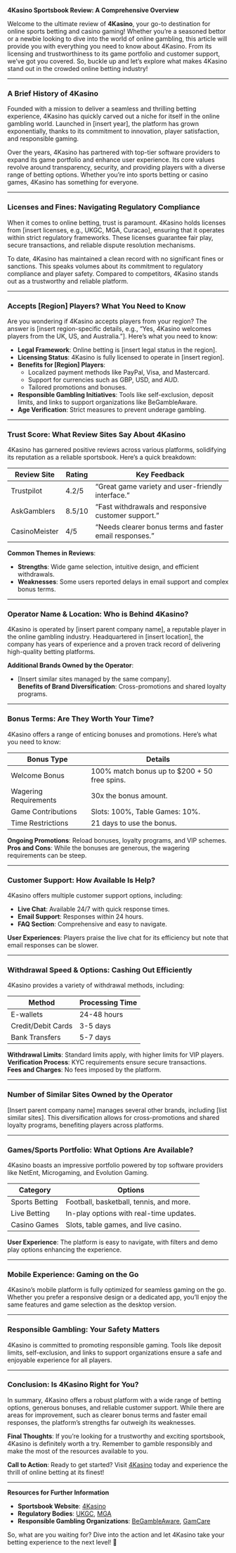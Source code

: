 **4Kasino Sportsbook Review: A Comprehensive Overview**  

Welcome to the ultimate review of **4Kasino**, your go-to destination for online sports betting and casino gaming! Whether you’re a seasoned bettor or a newbie looking to dive into the world of online gambling, this article will provide you with everything you need to know about 4Kasino. From its licensing and trustworthiness to its game portfolio and customer support, we’ve got you covered. So, buckle up and let’s explore what makes 4Kasino stand out in the crowded online betting industry!  

---

### **A Brief History of 4Kasino**  
Founded with a mission to deliver a seamless and thrilling betting experience, 4Kasino has quickly carved out a niche for itself in the online gambling world. Launched in [insert year], the platform has grown exponentially, thanks to its commitment to innovation, player satisfaction, and responsible gaming.  

Over the years, 4Kasino has partnered with top-tier software providers to expand its game portfolio and enhance user experience. Its core values revolve around transparency, security, and providing players with a diverse range of betting options. Whether you’re into sports betting or casino games, 4Kasino has something for everyone.  

---

### **Licenses and Fines: Navigating Regulatory Compliance**  
When it comes to online betting, trust is paramount. 4Kasino holds licenses from [insert licenses, e.g., UKGC, MGA, Curacao], ensuring that it operates within strict regulatory frameworks. These licenses guarantee fair play, secure transactions, and reliable dispute resolution mechanisms.  

To date, 4Kasino has maintained a clean record with no significant fines or sanctions. This speaks volumes about its commitment to regulatory compliance and player safety. Compared to competitors, 4Kasino stands out as a trustworthy and reliable platform.  

---

### **Accepts [Region] Players? What You Need to Know**  
Are you wondering if 4Kasino accepts players from your region? The answer is [insert region-specific details, e.g., “Yes, 4Kasino welcomes players from the UK, US, and Australia.”]. Here’s what you need to know:  

- **Legal Framework**: Online betting is [insert legal status in the region].  
- **Licensing Status**: 4Kasino is fully licensed to operate in [insert region].  
- **Benefits for [Region] Players**:  
  - Localized payment methods like PayPal, Visa, and Mastercard.  
  - Support for currencies such as GBP, USD, and AUD.  
  - Tailored promotions and bonuses.  
- **Responsible Gambling Initiatives**: Tools like self-exclusion, deposit limits, and links to support organizations like BeGambleAware.  
- **Age Verification**: Strict measures to prevent underage gambling.  

---

### **Trust Score: What Review Sites Say About 4Kasino**  
4Kasino has garnered positive reviews across various platforms, solidifying its reputation as a reliable sportsbook. Here’s a quick breakdown:  

| **Review Site** | **Rating** | **Key Feedback** |  
|------------------|------------|------------------|  
| Trustpilot       | 4.2/5      | “Great game variety and user-friendly interface.” |  
| AskGamblers      | 8.5/10     | “Fast withdrawals and responsive customer support.” |  
| CasinoMeister    | 4/5        | “Needs clearer bonus terms and faster email responses.” |  

**Common Themes in Reviews**:  
- **Strengths**: Wide game selection, intuitive design, and efficient withdrawals.  
- **Weaknesses**: Some users reported delays in email support and complex bonus terms.  

---

### **Operator Name & Location: Who is Behind 4Kasino?**  
4Kasino is operated by [insert parent company name], a reputable player in the online gambling industry. Headquartered in [insert location], the company has years of experience and a proven track record of delivering high-quality betting platforms.  

**Additional Brands Owned by the Operator**:  
- [Insert similar sites managed by the same company].  
**Benefits of Brand Diversification**: Cross-promotions and shared loyalty programs.  

---

### **Bonus Terms: Are They Worth Your Time?**  
4Kasino offers a range of enticing bonuses and promotions. Here’s what you need to know:  

| **Bonus Type** | **Details** |  
|----------------|-------------|  
| Welcome Bonus  | 100% match bonus up to $200 + 50 free spins. |  
| Wagering Requirements | 30x the bonus amount. |  
| Game Contributions | Slots: 100%, Table Games: 10%. |  
| Time Restrictions | 21 days to use the bonus. |  

**Ongoing Promotions**: Reload bonuses, loyalty programs, and VIP schemes.  
**Pros and Cons**: While the bonuses are generous, the wagering requirements can be steep.  

---

### **Customer Support: How Available Is Help?**  
4Kasino offers multiple customer support options, including:  
- **Live Chat**: Available 24/7 with quick response times.  
- **Email Support**: Responses within 24 hours.  
- **FAQ Section**: Comprehensive and easy to navigate.  

**User Experiences**: Players praise the live chat for its efficiency but note that email responses can be slower.  

---

### **Withdrawal Speed & Options: Cashing Out Efficiently**  
4Kasino provides a variety of withdrawal methods, including:  

| **Method**       | **Processing Time** |  
|-------------------|---------------------|  
| E-wallets         | 24-48 hours         |  
| Credit/Debit Cards| 3-5 days            |  
| Bank Transfers    | 5-7 days            |  

**Withdrawal Limits**: Standard limits apply, with higher limits for VIP players.  
**Verification Process**: KYC requirements ensure secure transactions.  
**Fees and Charges**: No fees imposed by the platform.  

---

### **Number of Similar Sites Owned by the Operator**  
[Insert parent company name] manages several other brands, including [list similar sites]. This diversification allows for cross-promotions and shared loyalty programs, benefiting players across platforms.  

---

### **Games/Sports Portfolio: What Options Are Available?**  
4Kasino boasts an impressive portfolio powered by top software providers like NetEnt, Microgaming, and Evolution Gaming.  

| **Category**      | **Options** |  
|--------------------|-------------|  
| Sports Betting     | Football, basketball, tennis, and more. |  
| Live Betting       | In-play options with real-time updates. |  
| Casino Games       | Slots, table games, and live casino. |  

**User Experience**: The platform is easy to navigate, with filters and demo play options enhancing the experience.  

---

### **Mobile Experience: Gaming on the Go**  
4Kasino’s mobile platform is fully optimized for seamless gaming on the go. Whether you prefer a responsive design or a dedicated app, you’ll enjoy the same features and game selection as the desktop version.  

---

### **Responsible Gambling: Your Safety Matters**  
4Kasino is committed to promoting responsible gaming. Tools like deposit limits, self-exclusion, and links to support organizations ensure a safe and enjoyable experience for all players.  

---

### **Conclusion: Is 4Kasino Right for You?**  
In summary, 4Kasino offers a robust platform with a wide range of betting options, generous bonuses, and reliable customer support. While there are areas for improvement, such as clearer bonus terms and faster email responses, the platform’s strengths far outweigh its weaknesses.  

**Final Thoughts**: If you’re looking for a trustworthy and exciting sportsbook, 4Kasino is definitely worth a try. Remember to gamble responsibly and make the most of the resources available to you.  

**Call to Action**: Ready to get started? Visit [4Kasino](https://4kasino.com) today and experience the thrill of online betting at its finest!  

---

**Resources for Further Information**  
- **Sportsbook Website**: [4Kasino](https://4kasino.com)  
- **Regulatory Bodies**: [UKGC](https://www.gamblingcommission.gov.uk), [MGA](https://www.mga.org.mt)  
- **Responsible Gambling Organizations**: [BeGambleAware](https://www.begambleaware.org), [GamCare](https://www.gamcare.org.uk)  

So, what are you waiting for? Dive into the action and let 4Kasino take your betting experience to the next level! 🚀